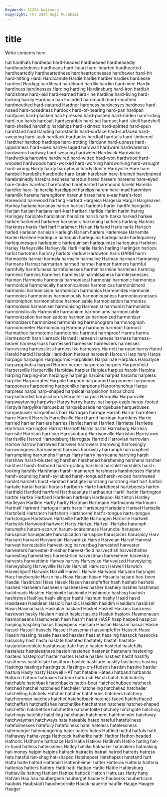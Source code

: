 ```yaml
---
Keywords: 21236 kojimura
Copyright: (C) 2024 Koji Murakami
---
```


# title

Write contents here.



hat hardhats hardhead hard-headed hardheaded hardheadedly
hardheadedness hardheads hard-heart hard-hearted hardhearted hardheartedly hardheartedness hardheartednesses hardhewer hard-hit
hard-hitting Hardi Hardicanute Hardie hardie hardier hardies hardiesse hardiest Hardigg
hardihead hardihood hardily hardim hardiment Hardin hardiness hardinesses Harding harding
Hardinsburg hard-iron hardish hardishrew hard-laid hard-learned hard-line hardline hard-living hard-looking
hardly Hardman hard-minded hardmouth hard-mouthed hardmouthed hard-natured Hardner hardness hardnesses
hardnose hard-nosed hard-nosedness hardock hard-of-hearing hard-pan hardpan hardpans hard-plucked hard-pressed
hard-pushed hard-ridden hard-riding hard-run hards hardsalt hardscrabble hard-set hardset hard-shell
hardshell hard-shelled hardship hardships hard-skinned hard-spirited hard-spun hardstand hardstanding hardstands
hard-surface hard-surfaced hard-swearing hard-tack hardtack hardtacks hardtail hardtails hard-timbered Hardtner
hardtop hardtops hard-trotting Hardunn hard-upness hard-uppishness hard-used hard-visaged hardwall hardware
hardwareman hardwares hardway hard-wearing hardweed Hardwick Hardwicke Hardwickia hardwire hardwired
hard-witted hard-won hardwood hard-wooded hardwoods hard-worked hard-working hardworking hard-wrought hard-wrung
Hardy hardy hardyhead hardystonite Hardyville Hare hare harebell harebells harebottle
hare-brain harebrain hare-brained harebrained harebrainedly harebrainedness harebur hared hareem hareems
hare-eyed hare-finder harefoot harefooted harehearted harehound hareld Harelda harelike hare-lip
harelip harelipped harelips harem hare-mad haremism haremlik harems harengiform harenut
hares hare's-ear hare's-foot Harewood harewood harfang Harford Hargeisa Hargesia Hargill
Hargreaves Harhay hariana harianas harico haricot haricots harier hariffe harigalds
Harijan harijan harijans hari-kari harikari Harilda Harim harim haring Haringey
hariolate hariolation hariolize harish hark harka harked harkee harken harkened
harkener harkeners harkening harkens harking Harkins Harkness harks Harl harl
Harlamert Harlan Harland Harle harle Harlech harled Harleian harleian Harleigh
Harlem harlem Harlemese Harlemite Harlen Harlene Harlequin harlequin harlequina harlequinade
harlequinery harlequinesque harlequinic harlequinism harlequinize harlequins Harleton Harley Harleysville Harleyville
Harli Harlie Harlin harling Harlingen harlock harlot harlotries harlotry harlots
Harlow Harlowton harls HARM harm Harmachis harmal harmala harmalin harmaline
Harman harman Harmaning Harmans Harmat harmattan harmed harmel harmer harmers
harmful harmfully harmfulness harmfulnesses harmin harmine harmines harming harminic harmins
harmless harmlessly harmlessness harmlessnesses Harmon Harmonia harmonia harmoniacal harmonial harmonic
harmonica harmonical harmonically harmonicalness harmonicas harmonichord harmonici harmonicism harmonicon harmonics
Harmonides Harmonie harmonies harmonious harmoniously harmoniousness harmoniousnesses harmoniphon harmoniphone harmonisable
harmonisation harmonise harmonised harmoniser harmonising Harmonist harmonist harmonistic harmonistically Harmonite
harmonium harmoniums harmonizable harmonization harmonizations harmonize harmonized harmonizer harmonizers harmonizes
harmonizing harmonogram harmonograph harmonometer Harmonsburg Harmony harmony harmoot harmost Harmothoe
harmotome harmotomic harmout harmproof Harms harms Harmsworth harn Harnack Harned
Harneen Harness harness harness-bearer harness-cask harnessed harnesser harnessers harnesses harnessing
harnessless harnesslike harnessry Harnett harnpan harns Harod Harold harold Harolda
Haroldson haroset haroseth Haroun Harp harp Harpa harpago harpagon Harpagornis
Harpalides Harpalinae Harpalus Harpalyce harpaxophobia harped Harper harper harperess harpers
Harpersfield Harpersville Harperville Harpidae harpier Harpies harpies harpin Harpina harping
harping-iron harpingly harpings harpins harpist harpists harpless harplike Harpocrates Harpole
harpoon harpooned harpooneer harpooner harpooners harpooning harpoonlike harpoons Harporhynchus Harpp
harpress harps harp-shaped harpsical harpsichon harpsichord harpsichordist harpsichords Harpster harpula
Harpullia Harpursville harpwaytuning harpwise Harpy harpy harpy-bat harpy-eagle harpy-footed Harpyia
harpylike harquebus harquebusade harquebuse harquebuses harquebusier harquebuss harr Harragan harrage
Harrah Harrar harrateen harre Harrell Harrells Harrellsville Harri harrid harridan
harridans Harrie harried harrier harriers harries Harriet harriet Harriett Harrietta
Harriette Harriman Harrington Harriot Harriott Harris harris Harrisburg Harrisia harrisite
Harrison harrison Harrisonburg Harrisonville Harriston Harristown Harrisville Harrod Harrodsburg Harrogate
Harrold Harrovian harrovian Harrow harrow harrowed harrower harrowers harrowing harrowingly
harrowingness harrowment harrows harrowtry harrumph harrumphed harrumphing harrumphs Harrus Harry
harry harrycane harrying harsh Harshaw harsh-blustering harshen harshened harshening harshens
harsher harshest harsh-featured harsh-grating harshish harshlet harshlets harsh-looking harshly Harshman
harsh-mannered harshness harshnesses Harsho harsh-sounding harsh-syllabled harsh-tongued harsh-voiced harshweed harslet
harslets harst Harstad harstigite harstrang harstrong Hart hart hartail hartake
hartal hartall hartals hartberry Harte hartebeest hartebeests harten Hartfield Hartford
hartford Harthacanute Harthacnut Hartill hartin Hartington hartite Hartke Hartland Hartleian
hartleian Hartlepool Hartleton Hartley Hartleyan Hartline Hartly hartly Hartman Hartmann
Hartmannia Hartmunn Hartnell Hartnett Hartogia Harts harts Hartsburg Hartsdale Hartsel
Hartselle Hartsfield Hartshorn hartshorn Hartshorne hart's-tongue harts-tongue hartstongue Hartstown Hartsville
harttite Hartungen Hartville Hartwell Hartwick Hartwood hartwort Harty Hartzel Hartzell
Hartzke harumph harumphs harum-scarum harum-scarumness Harunobu haruspex haruspical haruspicate haruspication
haruspice haruspices haruspicy Harv Harvard harvard Harvardian Harvardize Harve Harveian
Harvel Harvest harvest harvestable harvest-bug harvestbug harvested harvester harvesters harvester-thresher
harvest-field harvestfish harvestfishes harvesting harvestless harvest-lice harvestman harvestmen harvestry harvests
harvesttime Harvey harvey Harveyize Harveyized Harveyizing Harveysburg Harveyville Harvie Harviell
Harvison Harwell Harwich Harwichport Harwick Harwill Harwilll Harwin Harwood Haryana
harynges Harz harzburgite Harze has Hasa Hasan hasan Hasanlu hasard
has-been Hasdai Hasdrubal Hase Hasek Hasen hasenpfeffer hash hashab hashabi
hashed Hasheem hasheesh hasheeshes hasher hashery hashes hashhead hashheads Hashim
Hashimite hashimite Hashimoto hashing hashish hashishes Hashiya hash-slinger hasht Hashum
hashy Hasid hasid Hasidaean Hasidean Hasidic hasidic Hasidim hasidim Hasidism
hasidism Hasin Hasinai hask Haskalah haskard Haskel Haskell Haskins haskness
haskwort hasky Haslam Haslet haslet haslets Haslett haslock Hasmonaean hasmonaeans
Hasmonean hasn hasn't hasnt HASP hasp hasped haspicol hasping haspling
hasps haspspecs Hassam Hassan Hassani hassar Hasse hassel Hassell hassels
Hasselt Hasseman hassenpfeffer Hassett Hassi Hassin hassing hassle hassled hassles
hasslet hassling hassock hassocks hassocky hast hasta hastate hastated hastately
hastati hastato- hastatolanceolate hastatosagittate haste hasted hasteful hastefully hasteless hastelessness
hasten hastened hastener hasteners hastening hastens hasteproof haster hastes Hastie
hastier hastiest hastif hastifly hastifness hastifoliate hastiform hastile hastilude hastily
hastiness hasting Hastings hastings hastingsite Hastings-on-Hudson hastish hastive hastler hastula
Hasty hasty Haswell HAT hat hatable Hatasu hatband hatbands Hatboro
hatbox hatboxes hatbrim hatbrush Hatch hatch hatchability hatchable hatchback hatchbacks
hatch-boat Hatchechubbee hatcheck hatched hatchel hatcheled hatcheler hatcheling hatchelled hatcheller
hatchelling hatchels Hatcher hatcher hatcheries hatchers hatchery hatcheryman hatches hatchet
hatchetback hatchet-faced hatchetfaced hatchetfish hatchetfishes hatchetlike hatchetman hatchets hatchet-shaped hatchettin
hatchettine hatchettite hatchettolite hatchety hatchgate hatching hatchings hatchite hatchling hatchman
hatchment hatchminder hatchway hatchwayman hatchways hate hateable hated hateful hatefullness
hatefullnesses hatefully hatefulness hatel hateless hatelessness hatemonger hatemongering hater haters
hates Hatfield hatful hatfuls hath Hathaway hatha-yoga Hathcock hatherlite hathi
Hathor Hathor-headed Hathoric Hathorne hathpace Hati Hatia Hatikva Hatikvah Hatillo
hating hat-in-hand hatless hatlessness Hatley hatlike hatmaker hatmakers hatmaking hat-money
hatpin hatpins hatrack hatracks hatrail hatred hatreds hatress hats hatsful
hat-shag hat-shaped Hatshepset Hatshepsut hatstand hatt Hatta hatte hatted Hattemist
Hattenheimer hatter Hatteras Hatteria hatteria hatterias hatters hattery Hatti hatti
Hattian Hattic Hattie Hattiesburg Hattieville hatting Hattism Hattize hattock Hatton
Hattusas Hatty hatty Hatvan Hau hau haubergeon hauberget hauberk hauberks
hauberticum haubois Haubstadt hauchecornite Hauck hauerite hauflin Hauge Haugen Hauger
